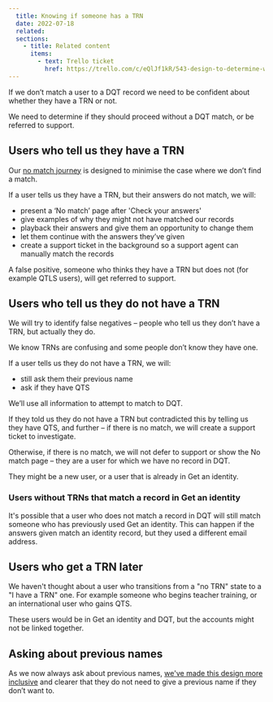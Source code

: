 ```yaml
---
  title: Knowing if someone has a TRN
  date: 2022-07-18
  related:
  sections:
    - title: Related content
      items:
        - text: Trello ticket
          href: https://trello.com/c/eQlJf1kR/543-design-to-determine-whether-users-should-have-a-trn-or-not
---
```


If we don’t match a user to a DQT record we need to be confident about whether they have a TRN or not.

We need to determine if they should proceed without a DQT match, or be referred to support.

## Users who tell us they have a TRN

Our [no match journey](/get-an-identity/no-match-journey/) is designed to minimise the case where we don’t find a match.

If a user tells us they have a TRN, but their answers do not match, we will:

- present a ‘No match’ page after 'Check your answers'
- give examples of why they might not have matched our records
- playback their answers and give them an opportunity to change them
- let them continue with the answers they’ve given
- create a support ticket in the background so a support agent can manually match the records

A false positive, someone who thinks they have a TRN but does not (for example QTLS users), will get referred to support.

## Users who tell us they do not have a&nbsp;TRN

We will try to identify false negatives – people who tell us they don’t have a TRN, but actually they do.

We know TRNs are confusing and some people don’t know they have one.

If a user tells us they do not have a TRN, we will:

- still ask them their previous name
- ask if they have QTS

We’ll use all information to attempt to match to DQT.

If they told us they do not have a TRN but contradicted this by telling us they have QTS, and further – if there is no match, we will create a support ticket to investigate.

Otherwise, if there is no match, we will not defer to support or show the No match page – they are a user for which we have no record in DQT.

They might be a new user, or a user that is already in Get an identity.

### Users without TRNs that match a record in Get an identity

It's possible that a user who does not match a record in DQT will still match someone who has previously used Get an identity. This can happen if the answers given match an identity record, but they used a different email address.

## Users who get a TRN later

We haven't thought about a user who transitions from a "no TRN" state to a "I have a TRN" one. For example someone who begins teacher training, or an international user who gains QTS.

These users would be in Get an identity and DQT, but the accounts might not be linked together.

## Asking about previous names

As we now always ask about previous names, [we've made this design more inclusive](/find-a-lost-trn/previous-name/) and clearer that they do not need to give a previous name if they don’t want to.
